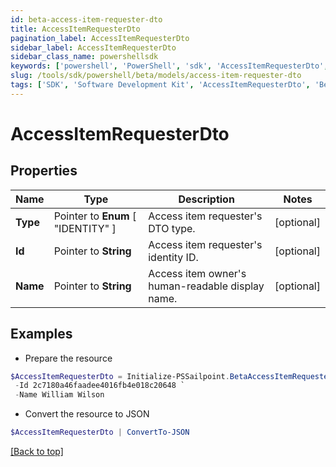 ```yaml
---
id: beta-access-item-requester-dto
title: AccessItemRequesterDto
pagination_label: AccessItemRequesterDto
sidebar_label: AccessItemRequesterDto
sidebar_class_name: powershellsdk
keywords: ['powershell', 'PowerShell', 'sdk', 'AccessItemRequesterDto', 'BetaAccessItemRequesterDto'] 
slug: /tools/sdk/powershell/beta/models/access-item-requester-dto
tags: ['SDK', 'Software Development Kit', 'AccessItemRequesterDto', 'BetaAccessItemRequesterDto']
---
```



# AccessItemRequesterDto

## Properties

Name | Type | Description | Notes
------------ | ------------- | ------------- | -------------
**Type** |  Pointer to  **Enum** [  "IDENTITY" ] | Access item requester's DTO type. | [optional] 
**Id** |  Pointer to **String** | Access item requester's identity ID. | [optional] 
**Name** |  Pointer to **String** | Access item owner's human-readable display name. | [optional] 

## Examples

- Prepare the resource
```powershell
$AccessItemRequesterDto = Initialize-PSSailpoint.BetaAccessItemRequesterDto  -Type IDENTITY `
 -Id 2c7180a46faadee4016fb4e018c20648 `
 -Name William Wilson
```

- Convert the resource to JSON
```powershell
$AccessItemRequesterDto | ConvertTo-JSON
```


[[Back to top]](#) 

